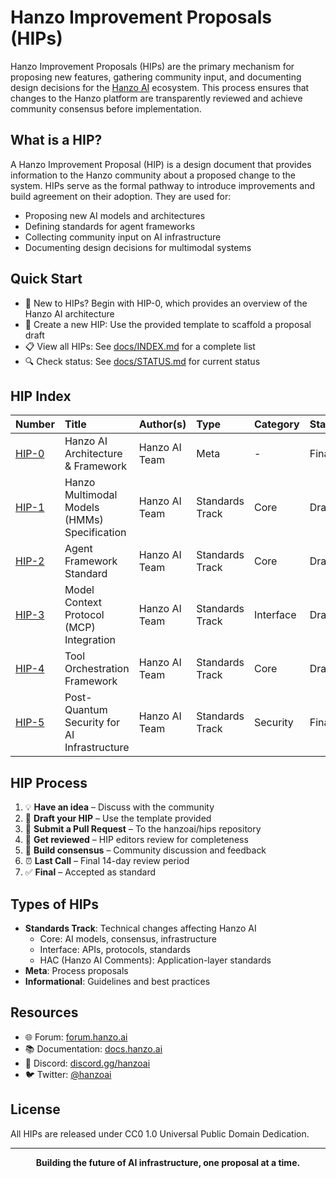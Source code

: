 # Hanzo Improvement Proposals (HIPs)

Hanzo Improvement Proposals (HIPs) are the primary mechanism for proposing new features, gathering community input, and documenting design decisions for the [Hanzo AI](https://hanzo.ai) ecosystem. This process ensures that changes to the Hanzo platform are transparently reviewed and achieve community consensus before implementation.

## What is a HIP?

A Hanzo Improvement Proposal (HIP) is a design document that provides information to the Hanzo community about a proposed change to the system. HIPs serve as the formal pathway to introduce improvements and build agreement on their adoption. They are used for:
- Proposing new AI models and architectures
- Defining standards for agent frameworks
- Collecting community input on AI infrastructure
- Documenting design decisions for multimodal systems

## Quick Start

- 📖 New to HIPs? Begin with HIP-0, which provides an overview of the Hanzo AI architecture
- 🚀 Create a new HIP: Use the provided template to scaffold a proposal draft
- 📋 View all HIPs: See [docs/INDEX.md](./docs/INDEX.md) for a complete list
- 🔍 Check status: See [docs/STATUS.md](./docs/STATUS.md) for current status

## HIP Index

| Number | Title | Author(s) | Type | Category | Status |
|:-------|:------|:----------|:-----|:---------|:-------|
| [HIP-0](./HIPs/hip-0.md) | Hanzo AI Architecture & Framework | Hanzo AI Team | Meta | - | Final |
| [HIP-1](./HIPs/hip-1.md) | Hanzo Multimodal Models (HMMs) Specification | Hanzo AI Team | Standards Track | Core | Draft |
| [HIP-2](./HIPs/hip-2.md) | Agent Framework Standard | Hanzo AI Team | Standards Track | Core | Draft |
| [HIP-3](./HIPs/hip-3.md) | Model Context Protocol (MCP) Integration | Hanzo AI Team | Standards Track | Interface | Draft |
| [HIP-4](./HIPs/hip-4.md) | Tool Orchestration Framework | Hanzo AI Team | Standards Track | Core | Draft |
| [HIP-5](./HIPs/hip-5.md) | Post-Quantum Security for AI Infrastructure | Hanzo AI Team | Standards Track | Security | Final |

## HIP Process

1. 💡 **Have an idea** – Discuss with the community
2. 📝 **Draft your HIP** – Use the template provided
3. 🔄 **Submit a Pull Request** – To the hanzoai/hips repository
4. 👥 **Get reviewed** – HIP editors review for completeness
5. 🤝 **Build consensus** – Community discussion and feedback
6. ⏰ **Last Call** – Final 14-day review period
7. ✅ **Final** – Accepted as standard

## Types of HIPs

- **Standards Track**: Technical changes affecting Hanzo AI
  - Core: AI models, consensus, infrastructure
  - Interface: APIs, protocols, standards
  - HAC (Hanzo AI Comments): Application-layer standards
- **Meta**: Process proposals
- **Informational**: Guidelines and best practices

## Resources

- 🌐 Forum: [forum.hanzo.ai](https://forum.hanzo.ai)
- 📚 Documentation: [docs.hanzo.ai](https://docs.hanzo.ai)
- 💬 Discord: [discord.gg/hanzoai](https://discord.gg/hanzoai)
- 🐦 Twitter: [@hanzoai](https://twitter.com/hanzoai)

## License

All HIPs are released under CC0 1.0 Universal Public Domain Dedication.

---

<div align="center">
  <strong>Building the future of AI infrastructure, one proposal at a time.</strong>
</div>